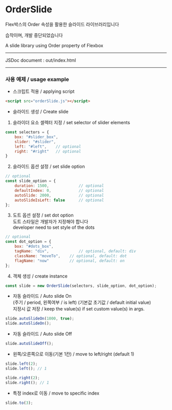 # OrderSlide

Flex박스의 Order 속성을 활용한 슬라이드 라이브러리입니다

습작이며, 개발 중단되었습니다

A slide library using Order property of Flexbox

---
JSDoc document : out/index.html

---

### 사용 예제 / usage example

- 스크립트 적용 / applying script

```html
<script src="orderSlide.js"></script>
```

- 슬라이드 생성 / Create slide
1. 슬라이더 요소 셀렉터 지정 / set selector of slider elements
```js
const selectors = {
	box: "#slider_box",
	slider: "#slider",
	left: "#left",    // optional
	right: "#right"   // optional
}
```
2. 슬라이드 옵션 설정 / set slide option
```js
// optional
const slide_option = {
	duration: 1500,             // optional
	defaultIndex: 0,            // optional
	autoSlide: 2000,            // optional
	autoSlideIsLeft: false      // optional
};
```
3. 도트 옵션 설정 / set dot option  
 도트 스타일은 개발자가 지정해야 합니다  
 developer need to set style of the dots
```js
// optional
const dot_option = {
	box: "#dots_box",
	tagName: "div",             // optional, default: div
	className: "moveTo",    // optional, default: dot
	flagName: "now"         // optional, default: on
};
```
4. 객체 생성 / create instance
```js
const slide = new OrderSlide(selectors, slide_option, dot_option);
```

- 자동 슬라이드 / Auto slide On   
  (주기 / period, 왼쪽여부 / is left)
  (기본값 초기값 / default initial value)   
  지정시 값 저장 / keep the value(s) if set custom value(s) in args.
```js
slide.autoSlideOn(1000, true);
slide.autoSlideOn();
```

- 자동 슬라이드 / Auto slide Off

```js
slide.autoSlideOff();
```

- 왼쪽/오른쪽으로 이동(기본 1칸) / move to left/right (default 1)

```js
slide.left(2);
slide.left(); // 1

slide.right(2);
slide.right(); // 1
```

- 특정 index로 이동 / move to specific index

```js
slide.to(3);
```
